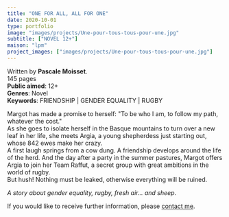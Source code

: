 ```yaml
---
title: "ONE FOR ALL, ALL FOR ONE"
date: 2020-10-01
type: portfolio
image: "images/projects/Une-pour-tous-tous-pour-une.jpg"
subtitle: ["NOVEL 12+"]
maison: "lpm"
project_images: ["images/projects/Une-pour-tous-tous-pour-une.jpg"]
---
```


Written by **Pascale Moisset**.   
145 pages   
**Public aimed**: 12+   
**Genres**: Novel      
**Keywords**: FRIENDSHIP | GENDER EQUALITY | RUGBY   


Margot has made a promise to herself: "To be who I am, to follow my path, whatever the cost."   
As she goes to isolate herself in the Basque mountains to turn over a new leaf in her life, she meets Argia, a young shepherdess just starting out, whose 842 ewes make her crazy.   
A first laugh springs from a cow dung. A friendship develops around the life of the herd. And the day after a party in the summer pastures, Margot offers Argia to join her Team Raffut, a secret group with great ambitions in the world of rugby.   
But hush! Nothing must be leaked, otherwise everything will be ruined.


*A story about gender equality, rugby, fresh air... and sheep*.





If you would like to receive further information, please [contact me](mailto:melanie.guillaumin.edition@gmail.com).

